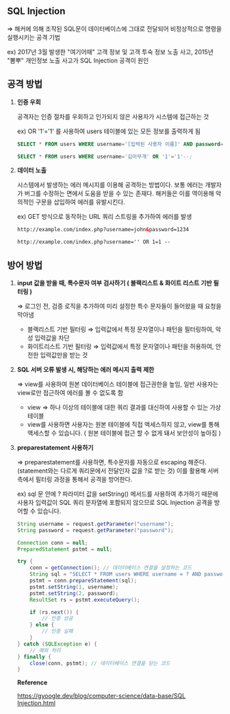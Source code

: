 ## SQL Injection

⇒ 해커에 의해 조작된 SQL문이 데이터베이스에 그대로 전달되어 비정상적으로 명령을 실행시키는 공격 기법 

ex) 2017년 3월 발생한 "여기어때" 고객 정보 및 고객 투숙 정보 노출 사고, 2015년 "뽐뿌" 개인정보 노출 사고가 SQL Injection 공격이 원인

## 공격 방법

1. **인증 우회**
    
    공격자는 인증 절차를 우회하고 인가되지 않은 사용자가 시스템에 접근하는 것 
    
    ex) OR '1'='1' 를 사용하여 users 테이블에 있는 모든 정보를 출력하게 됨 
    
    ```sql
    SELECT * FROM users WHERE username='[입력된 사용자 이름]' AND password='[입력된 암호]';
    
    SELECT * FROM users WHERE username='김아무개' OR '1'='1'--;
    ```
    
2. **데이터 노출**
    
    시스템에서 발생하는 에러 메시지를 이용해 공격하는 방법이다. 보통 에러는 개발자가 버그를 수정하는 면에서 도움을 받을 수 있는 존재다. 해커들은 이를 역이용해 악의적인 구문을 삽입하여 에러를 유발시킨다.
    
    ex) GET 방식으로 동작하는 URL 쿼리 스트링을 추가하여 에러를 발생
    
    ```html
    http://example.com/index.php?username=john&password=1234
    
    http://example.com/index.php?username='' OR 1=1 --
    ```
    

## 방어 방법

1. **input 값을 받을 때, 특수문자 여부 검사하기 ( 블랙리스트 & 화이트 리스트 기반 필터링 )**
    
    ⇒ 로그인 전, 검증 로직을 추가하여 미리 설정한 특수 문자들이 들어왔을 때 요청을 막아냄
    
    - 블랙리스트 기반 필터링 ⇒ 입력값에서 특정 문자열이나 패턴을 필터링하여, 악성 입력값을 차단
    - 화이트리스트 기반 필터링 ⇒ 입력값에서 특정 문자열이나 패턴을 허용하여, 안전한 입력값만을 받는 것
2. **SQL 서버 오류 발생 시, 해당하는 에러 메시지 출력 제한** 
    
    ⇒ view를 사용하여 원본 데이터베이스 테이블에 접근권한을 높임, 일반 사용자는 view로만 접근하여 에러를 볼 수 없도록 함 
    
    - view ⇒ 하나 이상의 테이블에 대한 쿼리 결과를 대신하여 사용할 수 있는 가상 테이블
    - view를 사용하면 사용자는 원본 테이블에 직접 액세스하지 않고, view를 통해 액세스할 수 있습니다. ( 원본 테이블에 접근 할 수 없게 돼서 보안성이 높아짐 )
3. **preparestatement 사용하기** 
    
    ⇒ preparestatement를 사용하면, 특수문자를 자동으로 escaping 해준다. (statement와는 다르게 쿼리문에서 전달인자 값을 ?로 받는 것) 이를 활용해 서버 측에서 필터링 과정을 통해서 공격을 방어한다.
    
    ex) sql 문 안에 ? 파라미터 값을 setString() 메서드를 사용하여 추가하기 때문에 사용자 입력값이 SQL 쿼리 문자열에 포함되지 않으므로 SQL Injection 공격을 방어할 수 있습니다.
    
    ```java
    String username = request.getParameter("username");
    String password = request.getParameter("password");
    
    Connection conn = null;
    PreparedStatement pstmt = null;
    
    try {
        conn = getConnection(); // 데이터베이스 연결을 설정하는 코드
        String sql = "SELECT * FROM users WHERE username = ? AND password = ?";
        pstmt = conn.prepareStatement(sql);
        pstmt.setString(1, username);
        pstmt.setString(2, password);
        ResultSet rs = pstmt.executeQuery();
    
        if (rs.next()) {
            // 인증 성공
        } else {
            // 인증 실패
        }
    } catch (SQLException e) {
        // 예외 처리
    } finally {
        close(conn, pstmt); // 데이터베이스 연결을 닫는 코드
    }
    ```
    
    **Reference**
    
    [https://gyoogle.dev/blog/computer-science/data-base/SQL Injection.html](https://gyoogle.dev/blog/computer-science/data-base/SQL%20Injection.html)
